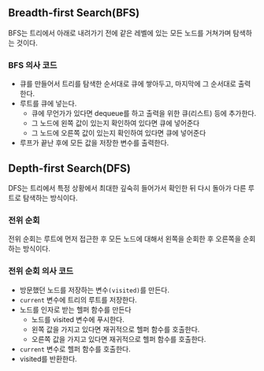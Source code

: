## Breadth-first Search(BFS)

BFS는 트리에서 아래로 내려가기 전에 같은 레벨에 있는 모든 노드를 거쳐가며 탐색하는 것이다.

### BFS 의사 코드

- 큐를 만들어서 트리를 탐색한 순서대로 큐에 쌓아두고, 마지막에 그 순서대로 출력한다.
- 루트를 큐에 넣는다.
    - 큐에 무언가가 있다면 dequeue를 하고 출력을 위한 큐(리스트) 등에 추가한다.
    - 그 노드에 왼쪽 값이 있는지 확인하여 있다면 큐에 넣어준다
    - 그 노드에 오른쪽 값이 있는지 확인하여 있다면 큐에 넣어준다
- 루프가 끝난 후에 모든 값을 저장한 변수를 출력한다.

## Depth-first Search(DFS)

DFS는 트리에서 특정 상황에서 최대한 깊숙히 들어가서 확인한 뒤 다시 돌아가 다른 루트로 탐색하는 방식이다.

### 전위 순회

전위 순회는 루트에 먼저 접근한 후 모든 노드에 대해서 왼쪽을 순회한 후 오른쪽을 순회하는 방식이다.

### 전위 순회 의사 코드

- 방문했던 노드를 저장하는 변수`(visited)`를 만든다.
- `current` 변수에 트리의 루트를 저장한다.
- 노드를 인자로 받는 헬퍼 함수를 만든다
    - 노드를 visited 변수에 푸시한다.
    - 왼쪽 값을 가지고 있다면 재귀적으로 헬퍼 함수를 호출한다.
    - 오른쪽 값을 가지고 있다면 재귀적으로 헬퍼 함수를 호출한다.
- `current` 변수로 헬퍼 함수를 호출한다.
- visited를 반환한다.